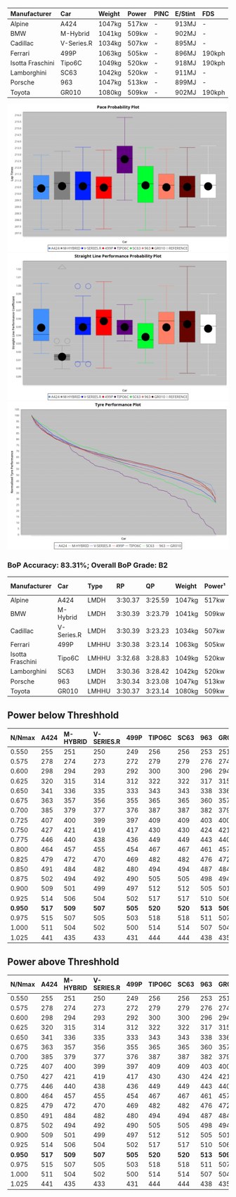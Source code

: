 | Manufacturer     | Car        | Weight | Power | PINC    | E/Stint | FDS     |
|:-|:-|:-|:-|:-|:-|:-|
| Alpine           | A424       | 1047kg | 517kw |    -    | 913MJ   |    -    |
| BMW              | M-Hybrid   | 1041kg | 509kw |    -    | 902MJ   |    -    |
| Cadillac         | V-Series.R | 1034kg | 507kw |    -    | 895MJ   |    -    |
| Ferrari          | 499P       | 1063kg | 505kw |    -    | 896MJ   | 190kph  |
| Isotta Fraschini | Tipo6C     | 1049kg | 520kw |    -    | 918MJ   | 190kph  |
| Lamborghini      | SC63       | 1042kg | 520kw |    -    | 911MJ   |    -    |
| Porsche          | 963        | 1047kg | 513kw |    -    | 899MJ   |    -    |
| Toyota           | GR010      | 1080kg | 509kw |    -    | 902MJ   | 190kph  |

![PACECHART](./IMG/ACOMETHOD.png)
![STRAIGHTLINEPERFORMANCECHART](./IMG/ACOMETHOD_sp.png)
![TYREPERFORMANCECHART](./IMG/ACOMETHOD_tw.png)

### BoP Accuracy: 83.31%; Overall BoP Grade: B2
| Manufacturer     | Car        | Type  | RP      | QP      | Weight | Power¹ | Threshhold | PINC    | Power² | E/Stint | AVG Vmax  | FDS     | RDLC | L/Stint | BOP-Grade | Model Accuracy | Model Points | Match% |
|:-|:-|:-|:-|:-|:-|:-|:-|:-|:-|:-|:-|:-|:-|:-|:-|:-|:-|:-|
| Alpine           | A424       | LMDH  | 3:30.37 | 3:25.59 | 1047kg | 517kw  | 210.0kph   |    -    | 517kw  |  913MJ  | 330.41kph |    -    | 1.01 | 12      | +C1       | 100.00%        | 642          | 75.00% |
| BMW              | M-Hybrid   | LMDH  | 3:30.39 | 3:23.79 | 1041kg | 509kw  | 210.0kph   |    -    | 509kw  |  902MJ  | 324.86kph |    -    | 1.03 | 12      | -A2       | 100.00%        | 1714         | 91.51% |
| Cadillac         | V-Series.R | LMDH  | 3:30.39 | 3:23.23 | 1034kg | 507kw  | 210.0kph   |    -    | 507kw  |  895MJ  | 329.59kph |    -    | 1.03 | 12      | ~A1       | 98.95%         | 2271         | 95.77% |
| Ferrari          | 499P       | LMHHU | 3:30.38 | 3:23.14 | 1063kg | 505kw  | 210.0kph   |    -    | 505kw  |  896MJ  | 329.47kph | 190kph  | 1.03 | 12      | -A2       | 99.93%         | 2718         | 92.37% |
| Isotta Fraschini | Tipo6C     | LMHHU | 3:32.68 | 3:28.83 | 1049kg | 520kw  | 210.0kph   |    -    | 520kw  |  918MJ  | 330.77kph | 190kph  | 1.06 | 12      | +Ω1       | 92.36%         | 133          | 27.13% |
| Lamborghini      | SC63       | LMDH  | 3:30.36 | 3:28.42 | 1042kg | 520kw  | 210.0kph   |    -    | 520kw  |  911MJ  | 329.08kph |    -    | 1.05 | 12      | ~A1       | 96.54%         | 418          | 96.18% |
| Porsche          | 963        | LMDH  | 3:30.34 | 3:23.08 | 1047kg | 513kw  | 210.0kph   |    -    | 513kw  |  899MJ  | 330.02kph |    -    | 1.01 | 12      | -A2       | 99.98%         | 6168         | 93.14% |
| Toyota           | GR010      | LMHHU | 3:30.37 | 3:23.14 | 1080kg | 509kw  | 210.0kph   |    -    | 509kw  |  902MJ  | 328.36kph | 190kph  | 1.01 | 12      | ~A1       | 98.53%         | 3557         | 95.42% |

## Power below Threshhold
| N/Nmax    | A424    | M-HYBRID | V-SERIES.R | 499P    | TIPO6C  | SC63    | 963     | GR010   |
|:-|:-|:-|:-|:-|:-|:-|:-|:-|
|  0.550    |  255    |  251     |  250       |  249    |  256    |  256    |  253    |  251    |
|  0.575    |  278    |  274     |  273       |  272    |  279    |  279    |  276    |  274    |
|  0.600    |  298    |  294     |  293       |  292    |  300    |  300    |  296    |  294    |
|  0.625    |  320    |  315     |  314       |  312    |  322    |  322    |  317    |  315    |
|  0.650    |  341    |  336     |  335       |  333    |  343    |  343    |  338    |  336    |
|  0.675    |  363    |  357     |  356       |  355    |  365    |  365    |  360    |  357    |
|  0.700    |  385    |  379     |  377       |  376    |  387    |  387    |  382    |  379    |
|  0.725    |  407    |  400     |  399       |  397    |  409    |  409    |  403    |  400    |
|  0.750    |  427    |  421     |  419       |  417    |  430    |  430    |  424    |  421    |
|  0.775    |  446    |  440     |  438       |  436    |  449    |  449    |  443    |  440    |
|  0.800    |  464    |  457     |  455       |  454    |  467    |  467    |  461    |  457    |
|  0.825    |  479    |  472     |  470       |  469    |  482    |  482    |  476    |  472    |
|  0.850    |  491    |  484     |  482       |  480    |  494    |  494    |  487    |  484    |
|  0.875    |  502    |  494     |  492       |  490    |  505    |  505    |  498    |  494    |
|  0.900    |  509    |  501     |  499       |  497    |  512    |  512    |  505    |  501    |
|  0.925    |  514    |  506     |  504       |  502    |  517    |  517    |  510    |  506    |
| **0.950** | **517** | **509**  | **507**    | **505** | **520** | **520** | **513** | **509** |
|  0.975    |  515    |  507     |  505       |  503    |  518    |  518    |  511    |  507    |
|  1.000    |  511    |  504     |  502       |  500    |  514    |  514    |  507    |  504    |
|  1.025    |  441    |  435     |  433       |  431    |  444    |  444    |  438    |  435    |

## Power above Threshhold
| N/Nmax    | A424    | M-HYBRID | V-SERIES.R | 499P    | TIPO6C  | SC63    | 963     | GR010   |
|:-|:-|:-|:-|:-|:-|:-|:-|:-|
|  0.550    |  255    |  251     |  250       |  249    |  256    |  256    |  253    |  251    |
|  0.575    |  278    |  274     |  273       |  272    |  279    |  279    |  276    |  274    |
|  0.600    |  298    |  294     |  293       |  292    |  300    |  300    |  296    |  294    |
|  0.625    |  320    |  315     |  314       |  312    |  322    |  322    |  317    |  315    |
|  0.650    |  341    |  336     |  335       |  333    |  343    |  343    |  338    |  336    |
|  0.675    |  363    |  357     |  356       |  355    |  365    |  365    |  360    |  357    |
|  0.700    |  385    |  379     |  377       |  376    |  387    |  387    |  382    |  379    |
|  0.725    |  407    |  400     |  399       |  397    |  409    |  409    |  403    |  400    |
|  0.750    |  427    |  421     |  419       |  417    |  430    |  430    |  424    |  421    |
|  0.775    |  446    |  440     |  438       |  436    |  449    |  449    |  443    |  440    |
|  0.800    |  464    |  457     |  455       |  454    |  467    |  467    |  461    |  457    |
|  0.825    |  479    |  472     |  470       |  469    |  482    |  482    |  476    |  472    |
|  0.850    |  491    |  484     |  482       |  480    |  494    |  494    |  487    |  484    |
|  0.875    |  502    |  494     |  492       |  490    |  505    |  505    |  498    |  494    |
|  0.900    |  509    |  501     |  499       |  497    |  512    |  512    |  505    |  501    |
|  0.925    |  514    |  506     |  504       |  502    |  517    |  517    |  510    |  506    |
| **0.950** | **517** | **509**  | **507**    | **505** | **520** | **520** | **513** | **509** |
|  0.975    |  515    |  507     |  505       |  503    |  518    |  518    |  511    |  507    |
|  1.000    |  511    |  504     |  502       |  500    |  514    |  514    |  507    |  504    |
|  1.025    |  441    |  435     |  433       |  431    |  444    |  444    |  438    |  435    |
